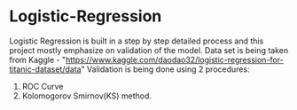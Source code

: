 # Logistic-Regression
Logistic Regression is built in a step by step detailed process and this project mostly emphasize on validation of the model. Data set is being taken from Kaggle - "https://www.kaggle.com/daodao32/logistic-regression-for-titanic-dataset/data" 
Validation is being done using 2 procedures:
  1. ROC Curve
  2. Kolomogorov Smirnov(KS) method.
